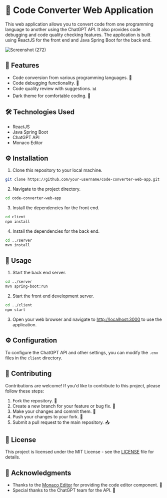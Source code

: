 # 🚀 Code Converter Web Application

This web application allows you to convert code from one programming language to another using the ChatGPT API. It also provides code debugging and code quality checking features. The application is built using ReactJS for the front end and Java Spring Boot for the back end.

![Screenshot (272)](https://github.com/Abhii-07/AI-Code-Converter/assets/97459166/8e37ba05-5d63-407b-80b4-838853228870)

## 🌟 Features

- Code conversion from various programming languages. 🔄
- Code debugging functionality. 🐞
- Code quality review with suggestions. 📊
- Dark theme for comfortable coding. 🌙

## 🛠️ Technologies Used

- ReactJS
- Java Spring Boot
- ChatGPT API
- Monaco Editor

## ⚙️ Installation

1. Clone this repository to your local machine.

```bash
git clone https://github.com/your-username/code-converter-web-app.git
```

2. Navigate to the project directory.

```bash
cd code-converter-web-app
```

3. Install the dependencies for the front end.

```bash
cd client
npm install
```

4. Install the dependencies for the back end.

```bash
cd ../server
mvn install
```

## 🚀 Usage

1. Start the back end server.

```bash
cd ../server
mvn spring-boot:run
```

2. Start the front end development server.

```bash
cd ../client
npm start
```

3. Open your web browser and navigate to [http://localhost:3000](http://localhost:3000) to use the application.

## ⚙️ Configuration

To configure the ChatGPT API and other settings, you can modify the `.env` files in the `client` directory.

## 🤝 Contributing

Contributions are welcome! If you'd like to contribute to this project, please follow these steps:

1. Fork the repository. 🍴
2. Create a new branch for your feature or bug fix. 🌿
3. Make your changes and commit them. 💾
4. Push your changes to your fork. 🚀
5. Submit a pull request to the main repository. 📤

## 📄 License

This project is licensed under the MIT License - see the [LICENSE](LICENSE) file for details.

## 🙏 Acknowledgments

- Thanks to the [Monaco Editor](https://github.com/microsoft/monaco-editor) for providing the code editor component. 👏
- Special thanks to the ChatGPT team for the API. 🌟
```
